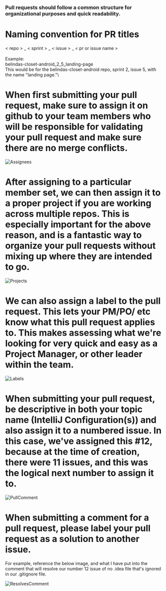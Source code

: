 ### **Pull requests should follow a common structure for organizational purposes and quick readability.** 

# **Naming convention for PR titles**
< repo > _ < sprint > _ < issue > _ < pr or issue name >\
\
Example:\
belindas-closet-android_2_5_landing-page\
This would be for the belindas-closet-android repo, sprint 2, issue 5, with the name "landing page."\

# **When first submitting your pull request, make sure to assign it on github to your team members who will be responsible for validating your pull request and make sure there are no merge conflicts.**

![Assignees](https://github.com/SeattleColleges/nsc-events-nextjs/assets/37163331/d0d2795b-32fd-447f-8d66-252f7dba3083)

# **After assigning to a particular member set, we can then assign it to a proper project if you are working across multiple repos. This is especially important for the above reason, and is a fantastic way to organize your pull requests without mixing up where they are intended to go.**

![Projects](https://github.com/SeattleColleges/nsc-events-nextjs/assets/37163331/b5f5a5f8-d375-4b8a-818f-f4ae9c33df9d)

# **We can also assign a label to the pull request. This lets your PM/PO/ etc know what this pull request applies to. This makes assessing what we're looking for very quick and easy as a Project Manager, or other leader within the team.**

![Labels](https://github.com/SeattleColleges/nsc-events-nextjs/assets/37163331/86e27abd-d119-4194-bb79-a97fe7eb5fdd)

# **When submitting your pull request, be descriptive in both your topic name (IntelliJ Configuration(s)) and also assign it to a numbered issue. In this case, we've assigned this #12, because at the time of creation, there were 11 issues, and this was the logical next number to assign it to.**

![PullComment](https://github.com/SeattleColleges/nsc-events-nextjs/assets/37163331/907d72fc-b85f-47c8-bfd5-6187e8d61d0d)

# **When submitting a comment for a pull request, please label your pull request as a solution to another issue.**

For example, reference the below image, and what I have put into the comment that will resolve our number 12 issue of no .idea file that's ignored in our .gitignore file.

![ResolvesComment](https://github.com/SeattleColleges/nsc-events-nextjs/assets/37163331/ed24c121-5af0-465b-9ad9-d7999ea9250f)
